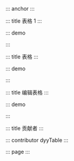 ::: anchor
:::

::: title 表格 1
:::

::: demo

<template>
<dyy-table></dyy-table>
</template>
<script>
export default {
  data() {
    return {}
  },
  methods: {}
}
</script>

:::

::: title 表格
:::

::: demo

<template>
<div style="position: relative">
<el-form :form="forms" size="mini" inline>
  <el-form-item label="名称">
    <el-input v-model="forms.label"/>
  </el-form-item>
  <el-form-item label="年龄">
    <el-input v-model="forms.age"/>
  </el-form-item>
  <el-form-item label="测试">
    <el-button @click="searchForm">查询</el-button>
  </el-form-item>
</el-form>
 <el-table :data="list" border fit size="mini" height="200">
    <el-table-column label="名称" width="180">
      <template #default="scope">
        {{scope.row.label}}
      </template>
    </el-table-column>
    <el-table-column label="年龄" prop="age"></el-table-column>
  </el-table>
</div>
</template>
<script>
export default {
  data() {
    return {
      count: 0,
      msg: '123',
      forms: {
        label: '',
        age:'', 
      },
      list: [
        {label: '测试', age: 12},{label: '名称123', age: 34},
        {label: '名称33', age: 56},{label: '名称', age: 78},
        {label: '名称', age: 90},{label: '名称', age: 231},
        {label: '名称', age: 13},{label: '名称', age: 33},
      ]
    }
  },
  mounted() {
      this.listTwo = JSON.parse(JSON.stringify(this.list))
  },
  beforeDestroy() {},
  methods: {
    handleSearch(data) {
        console.log(data);
    },
    searchForm() {
      console.log(this.forms)
     this.list = this.listTwo.filter(item => this.changeVal(item))
    },
    changeVal(obj) {
      let temp = []
      Object.keys(this.forms).forEach(item => {
        if (this.forms[item] != ''){
          temp.push(this.forms[item] == obj[item])
        }
      })
      return temp.every(item => item ===true)
    }
  }
}
</script>

:::

::: title 编辑表格
:::

::: demo

<template>
  <el-form ref="form" :model="form" size="mini">
    <el-table :data="form.list1" fit size="mini" border>
      <el-table-column label="测试">
       <template #default="{row, $index}">
         <el-form-item>
          <el-input v-model="row.label"/>
        </el-form-item>
        </template>
      </el-table-column>
      <el-table-column label="测试1">
       <template #default="{row, $index}">
         <el-form-item :prop="'list1.'+ $index +'.value'" :rules="rules.value">
          <el-input v-model="row.value"/>
        </el-form-item>
        </template>
      </el-table-column>
    </el-table>
    <el-button type="primary" size="mini" @click="submit">提交</el-button>
  </el-form>
</template>
<script>
export default {
  data() {
    return {
      form: {
        list1: [{label: '测试', value: 1},{label: '测试', value: 1},],
      },
      rules: {
        value: [
          {
            required: true,
            message: '请选择类型',
            trigger: 'change'
          }
        ]
      },
    }
  },
  beforeCreate() {
      console.log('beforeCreate');
  },
  beforeMount() {
      console.log('beforeMount');
  },
  mounted() {
      console.log('mounted');
  },
  beforeDestroy() {},
  methods: {
    submit() {
      this.$refs.form.validate((valid) => {
        if (valid) {
          console.log(this.form.list1)
        }
      })
    }
  }
}
</script>
<style scoped>
  .el-form-item--mini.el-form-item, .el-form-item--small.el-form-item {
    margin-bottom: 0px;
  }
</style>
:::

::: title 贡献者
:::

::: contributor dyyTable
:::

::: page
:::
